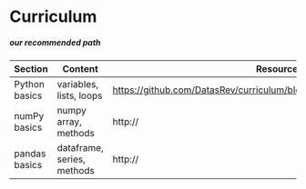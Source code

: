 # Curriculum
##### our recommended path


| Section  | Content  | Resources  | 
|---|---|---|
| Python basics | variables, lists, loops  | https://github.com/DatasRev/curriculum/blob/master/resources/py_basics.md | 
| numPy basics | numpy array, methods  | http://  |  
| pandas basics  | dataframe, series, methods  | http://   | 
